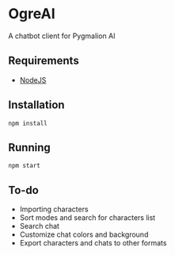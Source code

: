 # OgreAI
A chatbot client for Pygmalion AI

## Requirements
 - [NodeJS](https://nodejs.org/)

## Installation
```npm install```

## Running
```npm start```

## To-do
 - Importing characters
 - Sort modes and search for characters list
 - Search chat
 - Customize chat colors and background
 - Export characters and chats to other formats